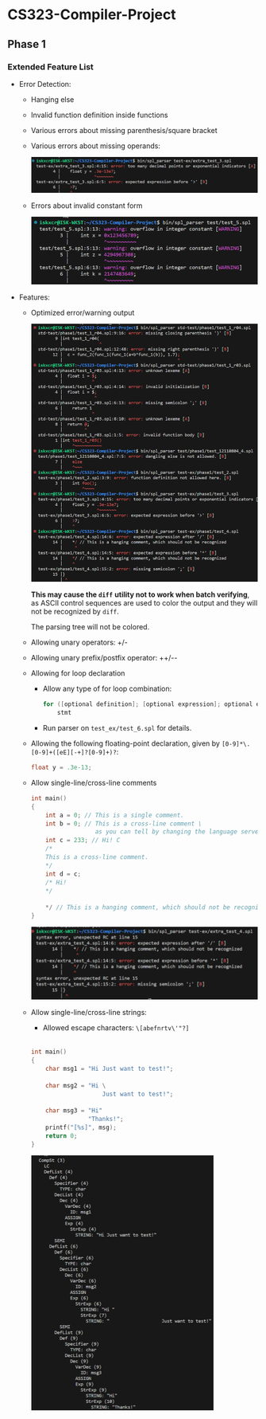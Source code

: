 # CS323-Compiler-Project

## Phase 1

### Extended Feature List
- Error Detection:
  - Hanging else
  
  - Invalid function definition inside functions
  
  - Various errors about missing parenthesis/square bracket
  
  - Various errors about missing operands:
  
    ![image-20231028170745357](images/img-2.png)
  
  - Errors about invalid constant form
  
    ![image-20231028221130144](images/img-5.png)
  
    
  
- Features:
  - Optimized error/warning output
  
    ![image-20231029131149498](images/img-1.png)
  
    **This may cause the `diff`** **utility not to work when batch verifying**, as ASCII control sequences are used to color the output and they will not be recognized by `diff`.
  
    The parsing tree will not be colored.
  
  - Allowing unary operators: +/-
  
  - Allowing unary prefix/postfix operator: ++/--
  
  - Allowing for loop declaration
  
    - Allow any type of for loop combination:
  
      ```c
      for ([optional definition]; [optional expression]; optional expression)
          stmt
      ```
  
    - Run parser on `test_ex/test_6.spl` for details.
  
  - Allowing the following floating-point declaration, given by `[0-9]*\.[0-9]+([eE][-+]?[0-9]+)?`:
  
    ```c
    float y = .3e-13;
    ```
  
  - Allow single-line/cross-line comments
  
    ```c
    int main()
    {
        int a = 0; // This is a single comment.
        int b = 0; // This is a cross-line comment \
                      as you can tell by changing the language server interpreting this comment to match the C language.
        int c = 233; // Hi! C
        /*
        This is a cross-line comment.
        */
        int d = c;
        /* Hi!
        */
       
        */ // This is a hanging comment, which should not be recognized
    }
    ```
  
    ![image-20231028203442987](images/img-3.png)
  
  - Allow single-line/cross-line strings:
  
    - Allowed escape characters: `\[abefnrtv\'"?]`
  
    ```c
    
    int main()
    {
        char msg1 = "Hi Just want to test!";
    
        char msg2 = "Hi \
                        Just want to test!";
    
        char msg3 = "Hi"
                    "Thanks!";
        printf("[%s]", msg);
        return 0;
    }
    ```
  
    <img src="images/img-4.png" alt="image-20231028211819722" style="zoom: 50%;" />
  
    
